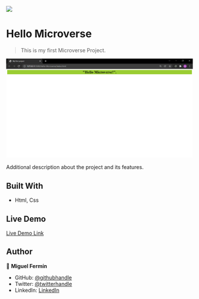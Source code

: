 ![](https://img.shields.io/badge/Microverse-blueviolet)

# Hello Microverse

> This is my first Microverse Project.

![screenshot](./app_screenshot.png)

Additional description about the project and its features.

## Built With

- Html, Css


## Live Demo

[Live Demo Link](https://livedemo.com)

## Author

👤 **Miguel Fermín**

- GitHub: [@githubhandle](https://github.com/ferminmu26)
- Twitter: [@twitterhandle](https://twitter.com/ferminmu26)
- LinkedIn: [LinkedIn](https://linkedin.com/in/mejfa)
